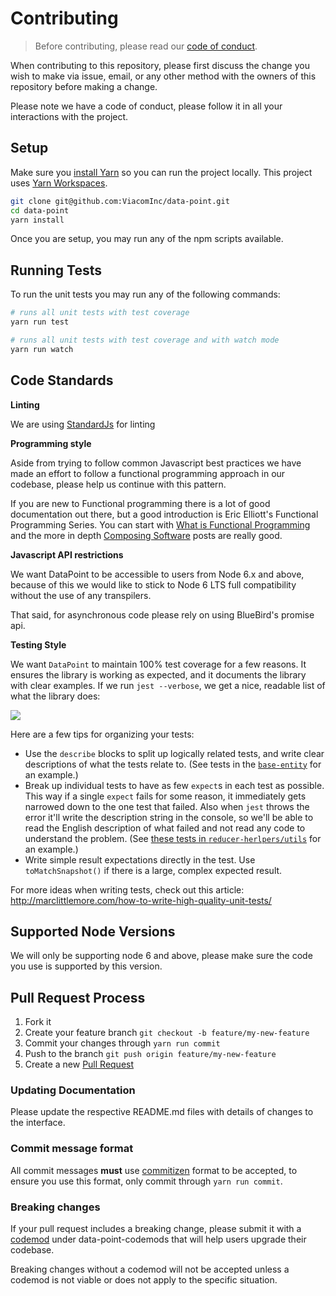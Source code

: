 # Contributing

> Before contributing, please read our [code of conduct](CODE_OF_CONDUCT.md).

When contributing to this repository, please first discuss the change you wish to make via issue,
email, or any other method with the owners of this repository before making a change. 

Please note we have a code of conduct, please follow it in all your interactions with the project.

## Setup

Make sure you [install Yarn](https://yarnpkg.com/en/docs/install) so you can run the project locally. This project uses [Yarn Workspaces](https://yarnpkg.com/lang/en/docs/workspaces/).

```bash
git clone git@github.com:ViacomInc/data-point.git
cd data-point
yarn install
```

Once you are setup, you may run any of the npm scripts available.

## Running Tests

To run the unit tests you may run any of the following commands:

```bash
# runs all unit tests with test coverage
yarn run test 

# runs all unit tests with test coverage and with watch mode
yarn run watch
```

## Code Standards

**Linting**

We are using [StandardJs](https://standardjs.com/) for linting

**Programming style**

Aside from trying to follow common Javascript best practices we have made an effort to follow a functional programming approach in our codebase, please help us continue with this pattern. 

If you are new to Functional programming there is a lot of good documentation out there, but a good introduction is Eric Elliott's Functional Programming Series. You can start with [What is Functional Programming](https://medium.com/javascript-scene/master-the-javascript-interview-what-is-functional-programming-7f218c68b3a0) and the more in depth [Composing Software](https://medium.com/javascript-scene/the-rise-and-fall-and-rise-of-functional-programming-composable-software-c2d91b424c8c#.2dfd6n6qe) posts are really good.

**Javascript API restrictions**

We want DataPoint to be accessible to users from Node 6.x and above, because of this we would like to stick to Node 6 LTS full compatibility without the use of any transpilers.

That said, for asynchronous code please rely on using BlueBird's promise api.

**Testing Style**

We want `DataPoint` to maintain 100% test coverage for a few reasons. It ensures the library is working as expected, and it documents the library with clear examples. If we run `jest --verbose`, we get a nice, readable list of what the library does:

![](https://user-images.githubusercontent.com/737065/36062198-0cf4e4ba-0e35-11e8-96da-4b27426f338f.png)

Here are a few tips for organizing your tests:

* Use the `describe` blocks to split up logically related tests, and write clear descriptions of what the tests relate to. (See tests in the [`base-entity`](https://github.com/ViacomInc/data-point/blob/b60824509467af599ef12d730a1b6cf8778d0b9d/packages/data-point/lib/entity-types/base-entity/resolve.test.js#L216) for an example.)
* Break up individual tests to have as few `expect`s in each test as possible. This way if a single `expect` fails for some reason, it immediately gets narrowed down to the one test that failed. Also when `jest` throws the error it'll write the description string in the console, so we'll be able to read the English description of what failed and not read any code to understand the problem. (See [these tests in `reducer-herlpers/utils`](https://github.com/ViacomInc/data-point/blob/b60824509467af599ef12d730a1b6cf8778d0b9d/packages/data-point/lib/reducer-types/reducer-helpers/utils/index.test.js#L5-L45) for an example.)
* Write simple result expectations directly in the test. Use `toMatchSnapshot()` if there is a large, complex expected result.

For more ideas when writing tests, check out this article: http://marclittlemore.com/how-to-write-high-quality-unit-tests/


## Supported Node Versions

We will only be supporting node 6 and above, please make sure the code you use is supported by this version.

## Pull Request Process

1. Fork it
2. Create your feature branch `git checkout -b feature/my-new-feature`
3. Commit your changes through `yarn run commit`
4. Push to the branch `git push origin feature/my-new-feature`
5. Create a new [Pull Request](https://github.com/ViacomInc/data-point/compare)

### Updating Documentation

Please update the respective README.md files with details of changes to the interface.

### Commit message format

All commit messages **must** use [commitizen](http://commitizen.github.io/cz-cli/) format to be accepted, to ensure you use this format, only commit through `yarn run commit`.

### Breaking changes

If your pull request includes a breaking change, please submit it with a [codemod](https://github.com/facebook/jscodeshift) under
data-point-codemods that will help users upgrade their codebase.

Breaking changes without a codemod will not be accepted unless a codemod is not viable or does not apply to the specific situation.
